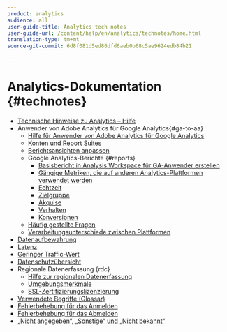 ```yaml
---
product: analytics
audience: all
user-guide-title: Analytics tech notes
user-guide-url: /content/help/en/analytics/technotes/home.html
translation-type: tm+mt
source-git-commit: 6d8f081d5ed86dfd6aeb0b68c5ae9624edb84b21

---
```



# Analytics-Dokumentation {#technotes}

+ [Technische Hinweise zu Analytics – Hilfe](home.md)
+ Anwender von Adobe Analytics für Google Analytics{#ga-to-aa}
   + [Hilfe für Anwender von Adobe Analytics für Google Analytics](ga-to-aa/home.md)
   + [Konten und Report Suites](ga-to-aa/accounts.md)
   + [Berichtsansichten anpassen](ga-to-aa/customization.md)
   + Google Analytics-Berichte {#reports}
      + [Basisbericht in Analysis Workspace für GA-Anwender erstellen](ga-to-aa/reports/create-report.md)
      + [Gängige Metriken, die auf anderen Analytics-Plattformen verwendet werden](ga-to-aa/reports/common-metrics.md)
      + [Echtzeit](ga-to-aa/reports/realtime-reports.md)
      + [Zielgruppe](ga-to-aa/reports/audience-reports.md)
      + [Akquise](ga-to-aa/reports/acquisition-reports.md)
      + [Verhalten](ga-to-aa/reports/behavior-reports.md)
      + [Konversionen](ga-to-aa/reports/conversions-reports.md)
   + [Häufig gestellte Fragen](ga-to-aa/faq.md)
   + [Verarbeitungsunterschiede zwischen Plattformen](ga-to-aa/processing-differences.md)
+ [Datenaufbewahrung](data-retention.md)
+ [Latenz](latency.md)
+ [Geringer Traffic-Wert](low-traffic.md)
+ [Datenschutzübersicht](privacy-overview.md)
+ Regionale Datenerfassung {rdc}
   + [Hilfe zur regionalen Datenerfassung](rdc/regional-data-collection.md)
   + [Umgebungsmerkmale](rdc/rdc-environment-characteristics.md)
   + [SSL-Zertifizierungslizenzierung](rdc/ssl-cert-licensing.md)
+ [Verwendete Begriffe (Glossar)](terms.md)
+ [Fehlerbehebung für das Anmelden](troubleshoot-login.md)
+ [Fehlerbehebung für das Abmelden](troubleshoot-sessions.md)
+ [„Nicht angegeben“, „Sonstige“ und „Nicht bekannt“](unspecified.md)
